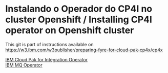 # Instalando o Operador do CP4I no cluster Openshift / Installing CP4I operator on Openshift cluster

This git is part of  instructions available on https://w3.ibm.com/w3publisher/preparing-fyre-for-cloud-pak-cp4x/cp4x

[IBM Cloud Pak for Integration Operator](cloudpakforintegration/README.md)<br>
[IBM MQ Operator](ibm-mq/README.md)<br>
